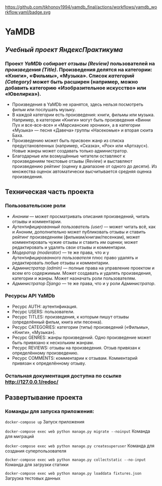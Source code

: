 https://github.com/tikhonov1994/yamdb_final/actions/workflows/yamdb_workflow.yaml/badge.svg
# YaMDB 
## _Учебный проект ЯндексПрактикума_ 
 
### Проект *YaMDb* собирает *отзывы (Review)* пользователей на *произведения (Title)*. Произведения делятся на категории: «Книги», «Фильмы», «Музыка». Список *категорий (Category)* может быть расширен (например, можно добавить категорию «Изобразительное искусство» или «Ювелирка»). 
 
- Произведения в YaMDb не хранятся, здесь нельзя посмотреть фильм или послушать музыку. 
- В каждой категории есть произведения: книги, фильмы или музыка. Например, в категории «Книги» могут быть произведения «Винни Пух и все-все-все» и «Марсианские хроники», а в категории «Музыка» — песня «Давеча» группы «Насекомые» и вторая сюита Баха. 
- Произведению может быть присвоен жанр из списка предустановленных (например, «Сказка», «Рок» или «Артхаус»). Новые жанры может создавать только администратор. 
- Благодарные или возмущённые читатели оставляют к произведениям текстовые отзывы (Review) и выставляют произведению рейтинг (оценку в диапазоне от одного до десяти). Из множества оценок автоматически высчитывается средняя оценка произведения. 
 
## Техническая часть проекта 
### Пользовательские роли 
 
- *Аноним* — может просматривать описания произведений, читать отзывы и комментарии. 
- *Аутентифицированный пользователь (user)* — может читать всё, как и *Аноним*, дополнительно может публиковать отзывы и ставить рейтинг произведениям (фильмам/книгам/песенкам), может комментировать чужие отзывы и ставить им оценки; может редактировать и удалять свои отзывы и комментарии. 
- *Модератор (moderator)* — те же права, что и у *Аутентифицированного пользователя* плюс право удалять и редактировать любые отзывы и комментарии. 
- *Администратор (admin)* — полные права на управление проектом и всем его содержимым. Может создавать и удалять произведения, категории и жанры. Может назначать роли пользователям. 
- *Администратор Django* — те же права, что и у роли *Администратор*. 
 
### Ресурсы API YaMDb 
- Ресурс AUTH: аутентификация. 
- Ресурс USERS: пользователи. 
- Ресурс TITLES: произведения, к которым пишут отзывы (определённый фильм, книга или песенка). 
- Ресурс CATEGORIES: категории (типы) произведений («Фильмы», «Книги», «Музыка»). 
- Ресурс GENRES: жанры произведений. Одно произведение может быть привязано к нескольким жанрам. 
- Ресурс REVIEWS: отзывы на произведения. Отзыв привязан к определённому произведению. 
- Ресурс COMMENTS: комментарии к отзывам. Комментарий привязан к определённому отзыву. 
 
### Остальная документация доступна по ссылке http://127.0.0.1/redoc/ 
 
 
## Развертывание проекта 
 
### Команды для запуска приложения: 
 
```docker-compose up``` 
Запуск приложения 
 
```docker-compose exec web python manage.py migrate --noinput``` 
Команда для миграций 
 
```docker-compose exec web python manage.py createsuperuser``` 
Команда для создания суперпользователя 
 
```docker-compose exec web python manage.py collectstatic --no-input ``` 
Команда для загрузки статики 
 
```docker-compose exec web python manage.py loaddata fixtures.json``` 
Загрузка тестовых данных 
